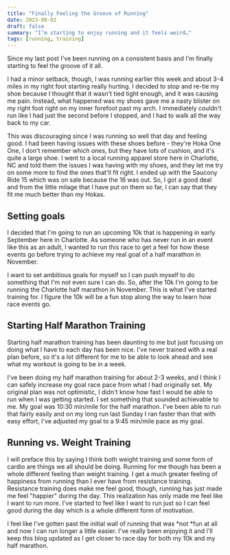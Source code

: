 ```yaml
---
title: "Finally Feeling the Groove of Running"
date: 2023-08-02
draft: false
summary: "I’m starting to enjoy running and it feels weird…"
tags: [running, training]
---
```


Since my last post I've been running on a consistent basis and I'm finally starting to feel the groove of it all.


I had a minor setback, though, I was running earlier this week and about 3-4 miles in my right foot starting really hurting. I decided to stop and re-tie my shoe because I thought that it wasn't tied tight enough, and it was causing me pain. Instead, what happened was my shoes gave me a nasty blister on my right foot right on my inner forefoot past my arch. I immediately couldn't run like I had just the second before I stopped, and I had to walk all the way back to my car. 


This was discouraging since I was running so well that day and feeling good. I had been having issues with these shoes before - they're Hoka One One, I don't remember which ones, but they have lots of cushion, and it's quite a large shoe. I went to a local running apparel store here in Charlotte, NC and told them the issues I was having with my shoes, and they let me try on some more to find the ones that'll fit right. I ended up with the Saucony Ride 15 which was on sale because the 16 was out. So, I got a good deal and from the little milage that I have put on them so far, I can say that they fit me much better than my Hokas. 


## Setting goals

I decided that I'm going to run an upcoming 10k that is happening in early September here in Charlotte. As someone who has never run in an event like this as an adult, I wanted to run this race to get a feel for how these events go before trying to achieve my real goal of a half marathon in November.

I want to set ambitious goals for myself so I can push myself to do something that I'm not even sure I can do. So, after the 10k I'm going to be running the Charlotte half marathon in November. This is what I've started training for. I figure the 10k will be a fun stop along the way to learn how race events go.

## 

## Starting Half Marathon Training

Starting half marathon training has been daunting to me but just focusing on doing what I have to each day has been nice. I've never trained with a real plan before, so it's a lot different for me to be able to look ahead and see what my workout is going to be in a week. 

I've been doing my half marathon training for about 2-3 weeks, and I think I can safely increase my goal race pace from what I had originally set. My original plan was not optimistic, I didn't know how fast I would be able to run when I was getting started. I set something that sounded achievable to me. My goal was 10:30 min/mile for the half marathon. I've been able to run that fairly easily and on my long run last Sunday I ran faster than that with easy effort, I've adjusted my goal to a 9:45 min/mile pace as my goal.

## Running vs. Weight Training

I will preface this by saying I think both weight training and some form of cardio are things we all should be doing. Running for me though has been a whole different feeling than weight training. I get a much greater feeling of happiness from running than I ever have from resistance training. Resistance training does make me feel good, though, running has just made me feel "happier" during the day. This realization has only made me feel like I want to run more. I've started to feel like I want to run just so I can feel good during the day which is a whole different form of motivation. 


I feel like I've gotten past the initial wall of running that was *not *fun at all and now I can run longer a little easier. I've really been enjoying it and I'll keep this blog updated as I get closer to race day for both my 10k and my half marathon.

